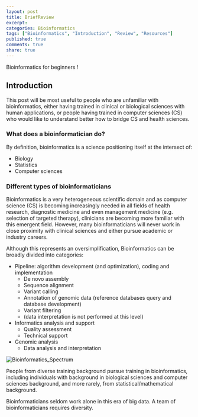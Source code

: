 ```yaml
---
layout: post
title: BriefReview
excerpt:
categories: Bioinformatics
tags: ["Bioinformatics", "Introduction", "Review", "Resources"]
published: true
comments: true
share: true
---
```


Bioinformatics for beginners !

## Introduction

This post will be most useful to people who are unfamiliar with bioinformatics, either having trained in clinical or biological sciences with human applications, or people having trained in computer sciences (CS) who would like to understand better how to bridge CS and health sciences.

### What does a bioinformatician do?

By definition, bioinformatics is a science positioning itself at the intersect of:

* Biology
* Statistics
* Computer sciences

### Different types of bioinformaticians

Bioinformatics is a very heterogeneous scientific domain and as computer science (CS) is becoming increasingly needed in all fields of health research, diagnostic medicine and even management medicine (e.g. selection of targeted therapy), clinicians are becoming more familiar with this emergent field. However, many bioinformaticians will never work in close proximity with clinical sciences and either pursue academic or industry careers.

Although this represents an oversimplification, Bioinformatics can be broadly divided into categories:

* Pipeline: algorithm development (and optimization), coding and implementation
  - De novo assembly
  - Sequence alignment
  - Variant calling
  - Annotation of genomic data (reference databases query and database development)
  - Variant filtering
  - (data interpretation is not performed at this level)
* Informatics analysis and support
  - Quality assessment  
  - Technical support
* Genomic analysis
  - Data analysis and interpretation

![Bioinformatics_Spectrum](mylinhthibodeau.github.io/images/Bioinformatics_Spectrum.png)

People from diverse training background pursue training in bioinformatics, including individuals with background in biological sciences and computer sciences background, and more rarely, from statistical/mathematical background.

Bioinformaticians seldom work alone in this era of big data. A team of bioinformaticians requires diversity.
